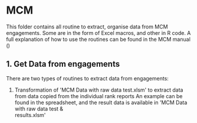 # MCM
This folder contains all routine to extract, organise data from MCM engagements. Some are in the form of Excel macros, and other in R code. A full explanation of how to use the routines can be found in the MCM manual (<link here>)

## 1.	Get Data from engagements 
There are two types of routines to extract data from engagements:
1) Transformation of 'MCM Data with raw data test.xlsm' to extract data from data copied from the individual rank reports 
    An example can be found in the spreadsheet, and the result data is available in 'MCM Data with raw data test &  
    results.xlsm'
